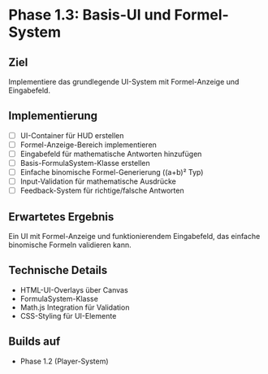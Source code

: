 # Phase 1.3: Basis-UI und Formel-System

## Ziel
Implementiere das grundlegende UI-System mit Formel-Anzeige und Eingabefeld.

## Implementierung

- [ ] UI-Container für HUD erstellen
- [ ] Formel-Anzeige-Bereich implementieren
- [ ] Eingabefeld für mathematische Antworten hinzufügen
- [ ] Basis-FormulaSystem-Klasse erstellen
- [ ] Einfache binomische Formel-Generierung ((a+b)² Typ)
- [ ] Input-Validation für mathematische Ausdrücke
- [ ] Feedback-System für richtige/falsche Antworten

## Erwartetes Ergebnis
Ein UI mit Formel-Anzeige und funktionierendem Eingabefeld, das einfache binomische Formeln validieren kann.

## Technische Details
- HTML-UI-Overlays über Canvas
- FormulaSystem-Klasse
- Math.js Integration für Validation
- CSS-Styling für UI-Elemente

## Builds auf
- Phase 1.2 (Player-System)
